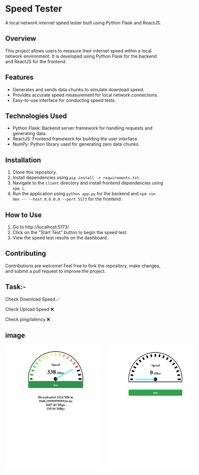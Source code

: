 # Speed Tester

A local network internet speed tester built using Python Flask and ReactJS.

## Overview

This project allows users to measure their internet speed within a local network environment. It is developed using Python Flask for the backend and ReactJS for the frontend.

## Features

- Generates and sends data chunks to simulate download speed.
- Provides accurate speed measurement for local network connections.
- Easy-to-use interface for conducting speed tests.

## Technologies Used

- Python Flask: Backend server framework for handling requests and generating data.
- ReactJS: Frontend framework for building the user interface.
- NumPy: Python library used for generating zero data chunks.

## Installation

1. Clone this repository.
2. Install dependencies using `pip install -r requirements.txt`.
3. Navigate to the `client` directory and install frontend dependencies using `npm i`.
4. Run the application using `python app.py` for the backend and `npm run dev -- --host 0.0.0.0 --port 5173` for the frontend.

## How to Use

1. Go to http://localhost:5173/
2. Click on the "Start Test" button to begin the speed test.
3. View the speed test results on the dashboard.

## Contributing

Contributions are welcome! Feel free to fork the repository, make changes, and submit a pull request to improve the project.

## Task:-

Check Download Speed ✅

Check Upload Speed ❌

Check ping/latency ❌

## image
<div style="display: flex;">
  <img src="img/1.png" style="flex: 1; margin-right: 10px;"  height="400px">
  <img src="img/0.png" style="flex: 1; margin-left: 10px;" height="400px">
</div>
